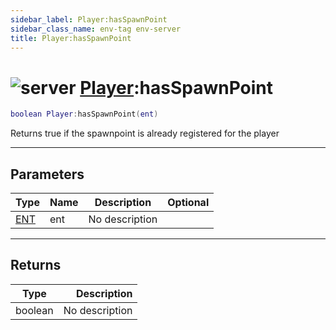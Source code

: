```yaml
---
sidebar_label: Player:hasSpawnPoint
sidebar_class_name: env-tag env-server
title: Player:hasSpawnPoint
---
```


# <img src='/img/wiki/server.png' alt='server' classname='env-tag' /> [Player](../player/README.md):hasSpawnPoint

```lua
boolean Player:hasSpawnPoint(ent)
```

Returns true if the spawnpoint is already registered for the player<br/>

-----------------
## Parameters

| Type   | Name | Description | Optional |
| ------ | ---- | ----------- | -------: |
| [ENT](../ent/README.md) | ent | No description |   |

-----------------
## Returns

| Type   | Description |
| ------ | ----------: |
| boolean | No description |
